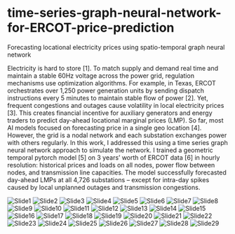 # time-series-graph-neural-network-for-ERCOT-price-prediction
Forecasting locational electricity prices using spatio-temporal graph neural network 

Electricity is hard to store [1]. To match supply and demand real time and maintain a stable 60Hz voltage across the power grid, regulation mechanisms use optimization algorithms. For example, in Texas, ERCOT orchestrates over 1,250 power generation units by sending dispatch instructions every 5 minutes to maintain stable flow of power [2]. Yet, frequent congestions and outages cause volatility in local electricity prices [3]. This creates financial incentive for auxiliary generators and energy traders to predict day-ahead locational marginal prices (LMP). So far, most AI models focused on forecasting price in a single geo location [4]. However, the grid is a nodal network and each substation exchanges power with others regularly. 
In this work, I addressed this using a time series graph neural network approach to simulate the network. I trained a geometric temporal pytorch model [5] on 3 years’ worth of ERCOT data [6] in hourly resolution: historical prices and loads on all nodes, power flow between nodes, and transmission line capacities. The model successfully forecasted day-ahead LMPs at all 4,726 substations – except for intra-day spikes caused by local unplanned outages and transmission congestions.


![Slide1](https://github.com/user-attachments/assets/8b7bcce8-a14e-41c4-9da4-a34eb7fd9803)
![Slide2](https://github.com/user-attachments/assets/84f5b608-d768-4bc2-9137-b6f5fd1b3078)
![Slide3](https://github.com/user-attachments/assets/2b4e66fa-c447-45b2-bda6-75f6ac00f14c)
![Slide4](https://github.com/user-attachments/assets/212119f1-ab87-48c0-80ac-e5f7fc3bcfb1)
![Slide5](https://github.com/user-attachments/assets/36707c9a-689c-4a18-b94d-1ae8698e76e3)
![Slide6](https://github.com/user-attachments/assets/cf4f4eeb-8dba-4b9e-a5f9-c6b623177ed1)
![Slide7](https://github.com/user-attachments/assets/a3ff36c7-5a29-4ae3-a0f6-5df9812aa33f)
![Slide8](https://github.com/user-attachments/assets/fa015cc2-b1b7-4d7b-aa32-0b77ed27d56d)
![Slide9](https://github.com/user-attachments/assets/765db22c-870d-425b-a94b-169a666df58d)
![Slide10](https://github.com/user-attachments/assets/177d9541-5400-458c-b5e6-0b66a9d7eca2)
![Slide11](https://github.com/user-attachments/assets/92d100ba-ba07-44d5-a759-2537d33721ba)
![Slide12](https://github.com/user-attachments/assets/a97501fa-ab04-46c3-8ceb-85a6e31daf6a)
![Slide13](https://github.com/user-attachments/assets/5c72f936-fafd-4111-8f05-fac8d7a7ad75)
![Slide14](https://github.com/user-attachments/assets/72551466-f30e-4627-be35-e2674a9a93b8)
![Slide15](https://github.com/user-attachments/assets/1cd70cea-3b2c-4694-819b-a920718239dc)
![Slide16](https://github.com/user-attachments/assets/d92135b7-6369-43af-9c1e-87f2bcc0b036)
![Slide17](https://github.com/user-attachments/assets/aed5cc67-2827-4f0c-90fd-13d20db99b46)
![Slide18](https://github.com/user-attachments/assets/e6991090-df6a-4813-9db5-38c8e36549ff)
![Slide19](https://github.com/user-attachments/assets/135c2210-0ef3-489a-8f9d-8d47ca1eac54)
![Slide20](https://github.com/user-attachments/assets/2293a84f-daa8-4ed9-91c7-41124c03b353)
![Slide21](https://github.com/user-attachments/assets/521ad4e2-e2b6-417f-9d36-f84401874a9e)
![Slide22](https://github.com/user-attachments/assets/fb21f59d-ba5b-4924-9425-177fb83272b4)
![Slide23](https://github.com/user-attachments/assets/e123e88b-ce15-4a70-ac1f-e37c12b7597d)
![Slide24](https://github.com/user-attachments/assets/b4643dac-c422-464d-9389-eadb2cf749fa)
![Slide25](https://github.com/user-attachments/assets/c8dcbc35-68e0-49d9-97e9-4235eb2374f7)
![Slide26](https://github.com/user-attachments/assets/717ef645-cc99-4267-9931-67382fea13d2)
![Slide27](https://github.com/user-attachments/assets/eed20164-92d7-49b6-b42f-152013e4c2f0)
![Slide28](https://github.com/user-attachments/assets/b6ac4512-943d-43cb-b4f7-eff62ee3feed)
![Slide29](https://github.com/user-attachments/assets/a541da02-e50a-4d4d-b083-8d583b0d2fb2)
